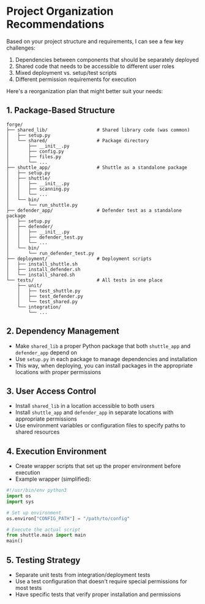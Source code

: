 # Project Organization Recommendations

Based on your project structure and requirements, I can see a few key challenges:

1. Dependencies between components that should be separately deployed
2. Shared code that needs to be accessible to different user roles
3. Mixed deployment vs. setup/test scripts
4. Different permission requirements for execution

Here's a reorganization plan that might better suit your needs:

## 1. Package-Based Structure

```
forge/
├── shared_lib/                  # Shared library code (was common)
│   ├── setup.py
│   └── shared/                  # Package directory
│       ├── __init__.py
│       ├── config.py
│       ├── files.py
│       └── ...
├── shuttle_app/                 # Shuttle as a standalone package
│   ├── setup.py
│   ├── shuttle/
│   │   ├── __init__.py
│   │   ├── scanning.py
│   │   └── ...
│   └── bin/
│       └── run_shuttle.py
├── defender_app/                # Defender test as a standalone package
│   ├── setup.py
│   ├── defender/
│   │   ├── __init__.py
│   │   ├── defender_test.py
│   │   └── ...
│   └── bin/
│       └── run_defender_test.py
├── deployment/                  # Deployment scripts
│   ├── install_shuttle.sh
│   ├── install_defender.sh
│   └── install_shared.sh
└── tests/                       # All tests in one place
    ├── unit/
    │   ├── test_shuttle.py
    │   ├── test_defender.py
    │   └── test_shared.py
    └── integration/
        └── ...
```

## 2. Dependency Management

- Make `shared_lib` a proper Python package that both `shuttle_app` and `defender_app` depend on
- Use `setup.py` in each package to manage dependencies and installation
- This way, when deploying, you can install packages in the appropriate locations with proper permissions

## 3. User Access Control

- Install `shared_lib` in a location accessible to both users
- Install `shuttle_app` and `defender_app` in separate locations with appropriate permissions
- Use environment variables or configuration files to specify paths to shared resources

## 4. Execution Environment

- Create wrapper scripts that set up the proper environment before execution
- Example wrapper (simplified):

```python
#!/usr/bin/env python3
import os
import sys

# Set up environment
os.environ["CONFIG_PATH"] = "/path/to/config"

# Execute the actual script
from shuttle.main import main
main()
```

## 5. Testing Strategy

- Separate unit tests from integration/deployment tests
- Use a test configuration that doesn't require special permissions for most tests
- Have specific tests that verify proper installation and permissions
```
